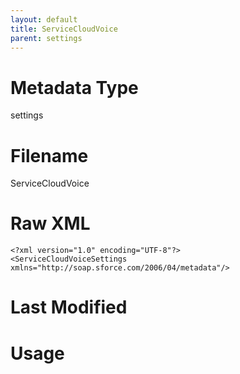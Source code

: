 ```yaml
---
layout: default
title: ServiceCloudVoice
parent: settings
---
```

# Metadata Type
settings


# Filename 
ServiceCloudVoice


# Raw XML
```
<?xml version="1.0" encoding="UTF-8"?>
<ServiceCloudVoiceSettings xmlns="http://soap.sforce.com/2006/04/metadata"/>
```


# Last Modified


# Usage
